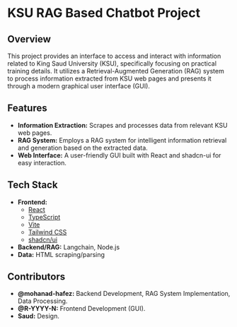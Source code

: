 # KSU RAG Based Chatbot Project

## Overview

This project provides an interface to access and interact with information related to King Saud University (KSU), specifically focusing on practical training details. It utilizes a Retrieval-Augmented Generation (RAG) system to process information extracted from KSU web pages and presents it through a modern graphical user interface (GUI).

## Features

*   **Information Extraction:** Scrapes and processes data from relevant KSU web pages.
*   **RAG System:** Employs a RAG system for intelligent information retrieval and generation based on the extracted data.
*   **Web Interface:** A user-friendly GUI built with React and shadcn-ui for easy interaction.

## Tech Stack

*   **Frontend:**
    *   [React](https://reactjs.org/)
    *   [TypeScript](https://www.typescriptlang.org/)
    *   [Vite](https://vitejs.dev/)
    *   [Tailwind CSS](https://tailwindcss.com/)
    *   [shadcn/ui](https://ui.shadcn.com/)
*   **Backend/RAG:** Langchain, Node.js
*   **Data:** HTML scraping/parsing



## Contributors

*   **@mohanad-hafez:** Backend Development, RAG System Implementation, Data Processing.
*   **@R-YYYY-N:** Frontend Development (GUI).
*   **Saud:** Design.
